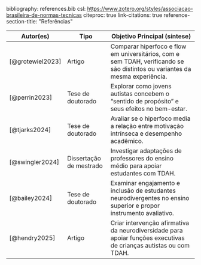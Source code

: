 bibliography: references.bib
csl: https://www.zotero.org/styles/associacao-brasileira-de-normas-tecnicas
citeproc: true
link-citations: true
reference-section-title: "Referências"

| Autor(es)        | Tipo                 | Objetivo Principal (síntese)                                                                 |
|------------------|----------------------|-----------------------------------------------------------------------------------------------|
| [@grotewiel2023] | Artigo               | Comparar hiperfoco e flow em universitários, com e sem TDAH, verificando se são distintos ou variantes da mesma experiência. |
| [@perrin2023]    | Tese de doutorado    | Explorar como jovens autistas concebem o “sentido de propósito” e seus efeitos no bem-estar. |
| [@tjarks2024]    | Tese de doutorado    | Avaliar se o hiperfoco media a relação entre motivação intrínseca e desempenho acadêmico.    |
| [@swingler2024]  | Dissertação de mestrado | Investigar adaptações de professores do ensino médio para apoiar estudantes com TDAH.       |
| [@bailey2024]    | Tese de doutorado    | Examinar engajamento e inclusão de estudantes neurodivergentes no ensino superior e propor instrumento avaliativo. |
| [@hendry2025]    | Artigo               | Criar intervenção afirmativa da neurodiversidade para apoiar funções executivas de crianças autistas ou com TDAH. |


